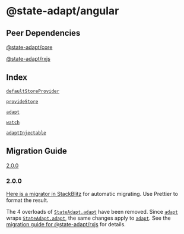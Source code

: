 # @state-adapt/angular

## Peer Dependencies

[@state-adapt/core](/docs/core)

[@state-adapt/rxjs](/docs/rxjs)

## Index

[`defaultStoreProvider`](/angular/docs/angular#defaultstoreprovider)

[`provideStore`](/angular/docs/angular#providestore)

[`adapt`](/angular/docs/angular#adapt)

[`watch`](/angular/docs/angular#watch)

[`adaptInjectable`](/angular/docs/angular#adaptinjectable)

## Migration Guide

[2.0.0](/angular/docs/angular#200)

<!-- include: '../../../../../libs/angular/src/lib/default-store-provider.const.ts#defaultStoreProvider' -->

<!-- include: '../../../../../libs/angular/src/lib/provide-store.function.ts#provideStore' -->

<!-- include: '../../../../../libs/angular/src/lib/adapt.function.ts#adapt' -->

<!-- include: '../../../../../libs/angular/src/lib/watch.function.ts#watch' -->

<!-- include: '../../../../../libs/angular/src/lib/adapt-injectable.function.ts#adaptInjectable' -->

<!-- cache 6 -->

### 2.0.0

[Here is a migrator in StackBlitz](https://stackblitz.com/edit/vitejs-vite-bca52l?file=src%2FApp.tsx,src%2FtransformCode.ts)
for automatic migrating. Use Prettier to format the result.

The 4 overloads of [`StateAdapt.adapt`](/docs/rxjs#stateadaptadapt) have been removed.
Since [`adapt`](/angular/docs/angular#adapt) wraps [`StateAdapt.adapt`](/docs/rxjs#stateadaptadapt),
the same changes apply to [`adapt`](/angular/docs/angular#adapt).
See the [migration guide for @state-adapt/rxjs](/docs/rxjs#200) for details.
